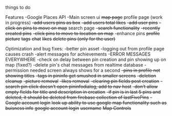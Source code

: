 things to do

Features
    -Google Places API
    -Main screen ui
        ~~map page~~
        profile page (work in progress)
            ~~-add users pins as box~~
            ~~-add users total likes~~
            ~~-add user pins~~
            ~~-click on pins to move on map~~
        search page
            ~~-search functionality~~
            ~~-recently created pins~~
            ~~-click pins to move to location on map~~
    -enhance pins
        ~~profile picture~~
        ~~tags~~
        ~~chat~~
        ~~likes~~
        ~~delete pins (only for the user)~~

Optimization and bug fixes:
    -better pin asset
    -logging out from profile page causes crash
    -alert messages for achievements
    -ERROR MESSAGES EVERYWHERE
    -check on delay between pin creation and pin showing up on map (fixed?)
    -delete pin's chat messages from realtime database
    -permission needed screen always shows for a second
~~-pins in profile not showing titles~~
~~-tags in pininfo get smushed in smaller screens~~
~~-deletion cleanup~~
~~-picture removal~~
~~-likes removal~~
~~-clearing pin fields post creation~~
~~-search pin click doesn't open pininfodialog, add to nav host~~
~~-don't allow empty fields for title and description in creation~~
~~-if pin is in last 5 pins and deleted, it should be deleted from firebase collection of lastFivePins~~
~~-Google account login~~
~~look up ability to use google map functionality such as buisness info~~
~~google account login~~
~~username~~
~~Map Controls~~